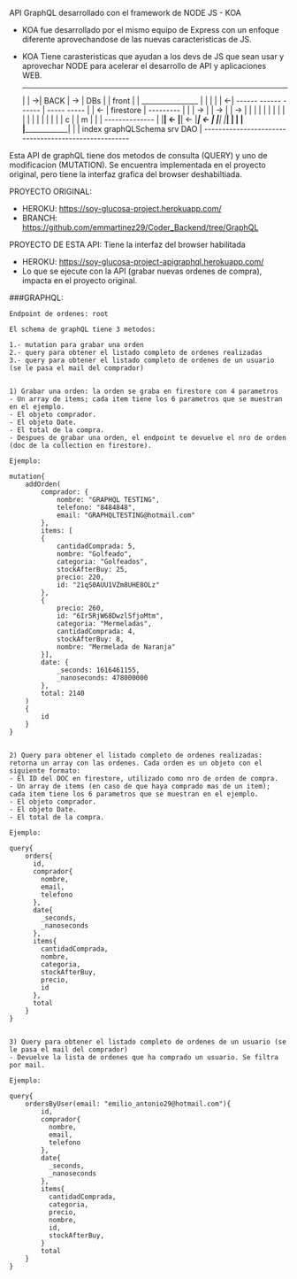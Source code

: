 API GraphQL desarrollado con el framework de NODE JS - KOA

- KOA fue desarrollado por el mismo equipo de Express con un enfoque diferente aprovechandose de las nuevas caracteristicas de JS.
- KOA Tiene carasteristicas que ayudan a los devs de JS que sean usar y aprovechar NODE para acelerar el desarrollo de API y aplicaciones WEB.


    _________   _____________________________________________________    ______________
    |       | ->|                     BACK                          | -> |  DBs       |
    | front |   |                                 ________________  |    |            |
    |       | <-|   ------    ------    ------    |  ----- ----- |  | <- | firestore  |
    ---------   |   |    | -> |    | -> |    | -> |  |   | |   | |  |    |            |
                |   |    |    |    |    |    |    |  | c | | m | |  |    --------------
                |   |____| <- |____| <- |____| <- |  |___| |___| |  |
                |                                 |______________|  |
                |   index  graphQLSchema srv             DAO        |
                -----------------------------------------------------

Esta API de graphQL tiene dos metodos de consulta (QUERY) y uno de modificacion (MUTATION). Se encuentra implementada en el proyecto original, pero tiene la interfaz grafica del browser deshabiltiada.

PROYECTO ORIGINAL:

- HEROKU: https://soy-glucosa-project.herokuapp.com/
- BRANCH: https://github.com/emmartinez29/Coder_Backend/tree/GraphQL


PROYECTO DE ESTA API: Tiene la interfaz del browser habilitada
- HEROKU: https://soy-glucosa-project-apigraphql.herokuapp.com/         
- Lo que se ejecute con la API (grabar nuevas ordenes de compra), impacta en el proyecto original.                  


###GRAPHQL:

    Endpoint de ordenes: root

    El schema de graphQL tiene 3 metodos:

    1.- mutation para grabar una orden
    2.- query para obtener el listado completo de ordenes realizadas
    3.- query para obtener el listado completo de ordenes de un usuario (se le pasa el mail del comprador)
    

    1) Grabar una orden: la orden se graba en firestore con 4 parametros
    - Un array de items; cada item tiene los 6 parametros que se muestran en el ejemplo.
    - El objeto comprador.
    - El objeto Date.
    - El total de la compra.
    - Despues de grabar una orden, el endpoint te devuelve el nro de orden (doc de la collection en firestore).

    Ejemplo: 

    mutation{
        addOrden(
            comprador: {
                nombre: "GRAPHQL TESTING",
                telefono: "8484848",
                email: "GRAPHQLTESTING@hotmail.com"
            },
            items: [
            {
                cantidadComprada: 5,
                nombre: "Golfeado",
                categoria: "Golfeados",
                stockAfterBuy: 25,
                precio: 220,
                id: "21qS0AUU1VZm8UHE8OLz"
            }, 
            {
                precio: 260,
                id: "6Ir5RjW68DwzlSfjoMtm",
                categoria: "Mermeladas",
                cantidadComprada: 4,
                stockAfterBuy: 8,
                nombre: "Mermelada de Naranja"
            }],
            date: {
                _seconds: 1616461155,
                _nanoseconds: 478000000
            },
            total: 2140
        )
        {
            id
        }
    }


    2) Query para obtener el listado completo de ordenes realizadas: retorna un array con las ordenes. Cada orden es un objeto con el siguiente formato:
    - El ID del DOC en firestore, utilizado como nro de orden de compra.
    - Un array de items (en caso de que haya comprado mas de un item); cada item tiene los 6 parametros que se muestran en el ejemplo.
    - El objeto comprador.
    - El objeto Date.
    - El total de la compra.

    Ejemplo:

    query{
        orders{
          id,
          comprador{
            nombre,
            email,
            telefono
          },
          date{
            _seconds,
            _nanoseconds
          },
          items{
            cantidadComprada,
            nombre,
            categoria,
            stockAfterBuy,
            precio,
            id
          },
          total
        }
    }


    3) Query para obtener el listado completo de ordenes de un usuario (se le pasa el mail del comprador)
    - Devuelve la lista de ordenes que ha comprado un usuario. Se filtra por mail.

    Ejemplo:

    query{
        ordersByUser(email: "emilio_antonio29@hotmail.com"){
            id,
        	comprador{
              nombre,
              email,
              telefono
            },
        	date{
              _seconds,
              _nanoseconds
            },
        	items{
              cantidadComprada,
              categoria,
              precio,
              nombre,
              id,
              stockAfterBuy,
            }
        	total
        }
    }

